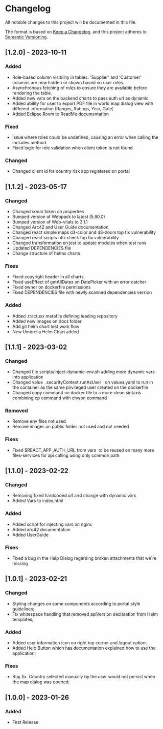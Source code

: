 # Changelog

All notable changes to this project will be documented in this file.

The format is based on [Keep a Changelog](https://keepachangelog.com/en/1.0.0/),
and this project adheres to [Semantic Versioning](https://semver.org/spec/v2.0.0.html).

## [1.2.0] - 2023-10-11

### Added
- Role-based column visibility in tables. 'Supplier' and 'Customer' columns are now hidden or shown based on user roles.
- Asynchronous fetching of roles to ensure they are available before rendering the table.
- Added new vars on the backend charts to pass auth url as dynamic 
- Added ability for user to export PDF file in world map dialog view with different information (Ranges, Ratings, Year, Gate)
- Added Eclipse Room to ReadMe documentation 

### Fixed
- Issue where roles could be undefined, causing an error when calling the includes method.
- Fixed logic for role validation when client token is not found

### Changed
- Changed client id for country risk app registered on portal

## [1.1.2] -  2023-05-17

### Changed
- Changed sonar token on properties
- Bumped version of Webpack to latest (5.80.0)
- Bumped version of Web-vitals to 3.1.1
- Changed Arc42 and User Guide documentation
- Changed react simple maps d3-color and d3-zoom top fix vulnerability 
- Changed react scripts nth-check top fix vulnerability 
- Changed transformation on jest to update modules when test runs
- Updated DEPENDENCIES file
- Change structure of helms charts

### Fixes
- Fixed copyright header in all charts
- Fixed useEffect of getAllDates on DatePicker with an error catcher 
- Fixed owner on dockerfile permissions
- Fixed DEPENDENCIES file with newly scanned dependencies version

### Added
- Added .tractusx metafile defining leading repository
- Added new images on docs folder
- Add git helm chart test work flow
- New Umbrella Helm Chart added

## [1.1.1] - 2023-03-02

### Changed
- Changed file scripts/inject-dynamic-env.sh adding more dynamic vars into application
- Changed value  .securityContext.runAsUser   on values.yaml to run in the container as the same privileged user created on the dockerfile 
- Changed copy command on docker file to a more clean sintaxis combining cp command with chwon command

### Removed
- Remove env files not used
- Remove images on public folder not used and not needed

### Fixes
- Fixed $REACT_APP_AUTH_URL from vars  to be reused on many more files-services for api calling using only common path

## [1.1.0] - 2023-02-22

### Changed

- Removing fixed hardcoded url and change with dynamic vars
- Added Vars to index.html

### Added
- Added script for injecting vars on nginx
- Added arq42 documentation
- Added UserGuide

### Fixes
- Fixed a bug in the Help Dialog regarding broken attachments that we´re missing

## [1.0.1] - 2023-02-21

### Changed

- Styling changes on some components according to portal style guidelines;
- Fix whitespace handling that removed apiVersion declaration from Helm templates;

### Added

- Added user information icon on right top corner and logout option;
- Added Help Button which has documentation explained how to use the application;

### Fixes

- Bug fix. Country selected manually by the user would not persist when the map dialog was opened;

## [1.0.0] - 2023-01-26

### Added

- First Release


